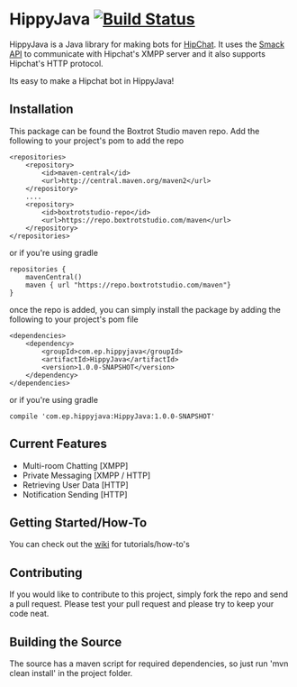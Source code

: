 HippyJava [![Build Status](https://drone.io/github.com/hypereddie10/HippyJava/status.png)](https://drone.io/github.com/hypereddie10/HippyJava/latest)
=========

HippyJava is a Java library for making bots for [HipChat][1]. It uses the [Smack API][2] to communicate with Hipchat's XMPP server and it also supports Hipchat's HTTP protocol.

Its easy to make a Hipchat bot in HippyJava!

## Installation

This package can be found the Boxtrot Studio maven repo. Add the following to your project's pom to add the repo

```
<repositories>
    <repository>
        <id>maven-central</id>
        <url>http://central.maven.org/maven2</url>
    </repository>
    ....
    <repository>
        <id>boxtrotstudio-repo</id>
        <url>https://repo.boxtrotstudio.com/maven</url>
    </repository>
</repositories>
```

or if you're using gradle

```
repositories {
    mavenCentral()
    maven { url "https://repo.boxtrotstudio.com/maven"}
}
```

once the repo is added, you can simply install the package by adding the following to your project's pom file

```
<dependencies>
    <dependency>
        <groupId>com.ep.hippyjava</groupId>
        <artifactId>HippyJava</artifactId>
        <version>1.0.0-SNAPSHOT</version>
    </dependency>
</dependencies>
```

or if you're using gradle

```
compile 'com.ep.hippyjava:HippyJava:1.0.0-SNAPSHOT'
```

## Current Features
* Multi-room Chatting [XMPP]
* Private Messaging [XMPP / HTTP]
* Retrieving User Data [HTTP]
* Notification Sending [HTTP]

## Getting Started/How-To
You can check out the [wiki][3] for tutorials/how-to's

## Contributing
If you would like to contribute to this project, simply fork the repo and send a pull request.
Please test your pull request and please try to keep your code neat.

## Building the Source
The source has a maven script for required dependencies, so just run 'mvn clean install' in the project folder.

[1]: http://hipchat.com/
[2]: http://www.igniterealtime.org/projects/smack/index.jsp
[3]: https://github.com/hypereddie10/HippyJava/wiki
